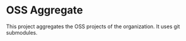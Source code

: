 OSS Aggregate
=============

This project aggregates the OSS projects of the organization.  It uses git
submodules.
